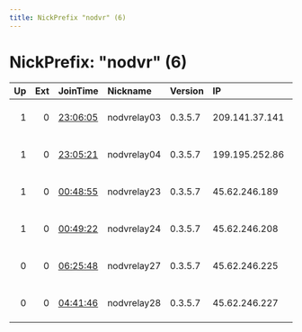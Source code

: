 ```yaml
---
title: NickPrefix "nodvr" (6)
---
```


# NickPrefix: "nodvr" (6)

|   Up |   Ext | JoinTime                                                                                            | Nickname    | Version   | IP             | AS                 | CC   |   ORp |   Dirp | OS    | Contact                             |   eFamMembers |
|-----:|------:|:----------------------------------------------------------------------------------------------------|:------------|:----------|:---------------|:-------------------|:-----|------:|-------:|:------|:------------------------------------|--------------:|
|    1 |     0 | [23:06:05](https://metrics.torproject.org/rs.html#details/D5F084C6A3EBEA983735D3F12B580BA61988EEAA) | nodvrelay03 | 0.3.5.7   | 209.141.37.141 | FranTech Solutions | us   |  9001 |   9000 | Linux | emerson tor@nodevine.net bitcoin:12 |            21 |
|    1 |     0 | [23:05:21](https://metrics.torproject.org/rs.html#details/7647B0E5163D06F98F9D49562B5B6DBEFA5DB63E) | nodvrelay04 | 0.3.5.7   | 199.195.252.86 | FranTech Solutions | us   |  9001 |   9000 | Linux | emerson tor@nodevine.net bitcoin:12 |            21 |
|    1 |     0 | [00:48:55](https://metrics.torproject.org/rs.html#details/8FF6A1FE7118DE53509B9A42A7D88C2893AF6051) | nodvrelay23 | 0.3.5.7   | 45.62.246.189  | DataCity           | ca   |  9001 |   9000 | Linux | emerson tor@nodevine.net bitcoin:12 |            21 |
|    1 |     0 | [00:49:22](https://metrics.torproject.org/rs.html#details/E4A4A71702F6541A0F23F94ED2E90AE92A113A85) | nodvrelay24 | 0.3.5.7   | 45.62.246.208  | DataCity           | ca   |   443 |     80 | Linux | emerson tor@nodevine.net bitcoin:12 |            21 |
|    0 |     0 | [06:25:48](https://metrics.torproject.org/rs.html#details/E03B361C88A1FD364395BE03A372A1CD9016EE47) | nodvrelay27 | 0.3.5.7   | 45.62.246.225  | DataCity           | ca   |  9001 |   9000 | Linux | emerson tor@nodevine.net bitcoin:12 |            21 |
|    0 |     0 | [04:41:46](https://metrics.torproject.org/rs.html#details/9AA856CE5022DD11E2BA6B0716F85B2026012E9A) | nodvrelay28 | 0.3.5.7   | 45.62.246.227  | DataCity           | ca   |   443 |     80 | Linux | emerson tor@nodevine.net bitcoin:12 |            21 |
